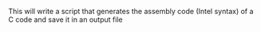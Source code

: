 This will write a script that generates the assembly code (Intel syntax) of a C code and save it in an output file
